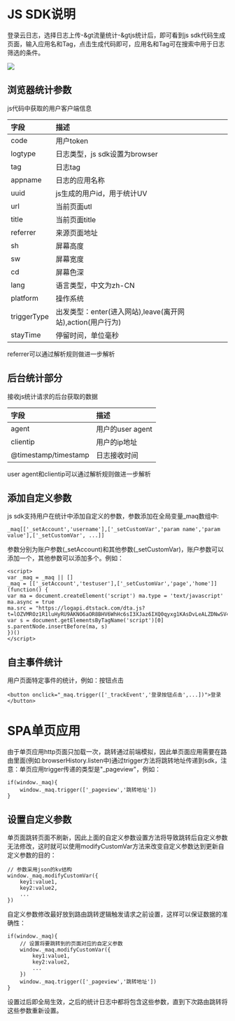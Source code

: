# JS SDK说明

登录云日志，选择日志上传-&gt流量统计-&gtjs统计后，即可看到js sdk代码生成页面，输入应用名和Tag，点击生成代码即可，应用名和Tag可在搜索中用于日志筛选的条件。

![](/assets/js_sdk_upload.png)

## 浏览器统计参数

js代码中获取的用户客户端信息

| 字段 | 描述 |
| :--- | :--- |
| code | 用户token |
| logtype | 日志类型，js sdk设置为browser |
| tag | 日志tag |
| appname | 日志的应用名称 |
| uuid | js生成的用户id，用于统计UV |
| url | 当前页面utl |
| title | 当前页面title |
| referrer | 来源页面地址 |
| sh | 屏幕高度 |
| sw | 屏幕宽度 |
| cd | 屏幕色深 |
| lang | 语言类型，中文为zh-CN |
| platform | 操作系统 |
| triggerType | 出发类型：enter\(进入网站\),leave\(离开网站\),action\(用户行为\) |
| stayTime | 停留时间，单位毫秒 |

referrer可以通过解析规则做进一步解析

## 后台统计部分

接收js统计请求的后台获取的数据

| 字段 | 描述 |
| :--- | :--- |
| agent | 用户的user agent |
| clientip | 用户的ip地址 |
| @timestamp/timestamp | 日志接收时间 |

user agent和clientip可以通过解析规则做进一步解析

## 添加自定义参数

js sdk支持用户在统计中添加自定义的参数，参数添加在全局变量\_maq数组中:

```
_maq[['_setAccount','username'],['_setCustomVar','param name','param value'],['_setCustomVar', ...]]
```

参数分别为账户参数\(\_setAccount\)和其他参数\(\_setCustomVar\)，账户参数可以添加一个，其他参数可以添加多个。例如：

```
<script>
var _maq = _maq || []
_maq = [['_setAccount','testuser'],['_setCustomVar','page','home']]
(function() {
var ma = document.createElement('script') ma.type = 'text/javascript' ma.async = true
ma.src = "https://logapi.dtstack.com/dta.js?t=lOZVMROz1R1luHyRU9AKNO6aOR8BHV6WhHc6sI3XJaz6IXQ0qyxg1KAsDvLeALZDNwSV4ozGtSXWS1rYWzk90LKkMIrqtJ9rZLdBJQZohiVOgHVhO3JJ45SvYL0z5svjci2MNWGk7MqRxmQ80Duz0A%3D%3D"
var s = document.getElementsByTagName('script')[0] s.parentNode.insertBefore(ma, s)
})()
</script>
```

## 自主事件统计

用户页面特定事件的统计，例如：按钮点击

```
<button onclick="_maq.trigger(['_trackEvent','登录按钮点击',...])">登录</button>
```

# SPA单页应用

由于单页应用http页面只加载一次，跳转通过前端模拟，因此单页面应用需要在路由里面\(例如:browserHistory.listen中\)通过trigger方法将跳转地址传递到sdk，注意：单页应用trigger传递的类型是"\_pageview"，例如：

```
if(window._maq){
    window._maq.trigger(['_pageview','跳转地址'])
}
```

## 设置自定义参数

单页面跳转页面不刷新，因此上面的自定义参数设置方法将导致跳转后自定义参数无法修改，这时就可以使用modifyCustomVar方法来改变自定义参数达到更新自定义参数的目的：

```
// 参数采用json的kv结构
window._maq.modifyCustomVar({
    key1:value1,
    key2:value2,
    ...
})
```

自定义参数修改最好放到路由跳转逻辑触发请求之前设置，这样可以保证数据的准确性：

```
if(window._maq){
    // 设置将要跳转到的页面对应的自定义参数
    window._maq.modifyCustomVar({
        key1:value1,
        key2:value2,
        ...
    })
    window._maq.trigger(['_pageview','跳转地址'])
}
```

设置过后即全局生效，之后的统计日志中都将包含这些参数，直到下次路由跳转将这些参数重新设置。

